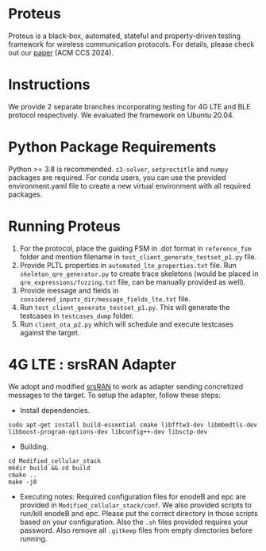 # Proteus
Proteus is a black-box, automated, stateful and property-driven testing framework for wireless communication protocols.
For details, please check out our [paper](https://arxiv.org/pdf/2409.02905) (ACM CCS 2024).

# Instructions
We provide 2 separate branches incorporating testing for 4G LTE and BLE protocol respectively.
We evaluated the framework on Ubuntu 20.04.

# Python Package Requirements
Python >= 3.8 is recommended. `z3-solver`, `setproctitle` and `numpy` packages are required.
For conda users, you can use the provided environment.yaml file to create a new virtual environment with all required packages. 

# Running Proteus
1. For the protocol, place the guiding FSM in .dot format in `reference_fsm` folder and mention filename in `test_client_generate_testset_p1.py` file.
2. Provide PLTL properties in `automated_lte_properties.txt` file. Run `skeleton_qre_generator.py` to create trace skeletons (would be placed in `qre_expressions/fuzzing.txt` file, can be manually provided as well).
3. Provide message and fields in `considered_inputs_dir/message_fields_lte.txt` file.
4. Run `test_client_generate_testset_p1.py`. This will generate the testcases in `testcases_dump` folder.
5. Run `client_ota_p2.py` which will schedule and execute testcases against the target.

# 4G LTE : srsRAN Adapter
We adopt and modified [srsRAN](https://github.com/srsran) to work as adapter sending concretized messages to the target. To setup the adapter, follow these steps:

* Install dependencies.
```
sudo apt-get install build-essential cmake libfftw3-dev libmbedtls-dev libboost-program-options-dev libconfig++-dev libsctp-dev
```

* Building.
```
cd Modified_cellular_stack
mkdir build && cd build
cmake ..
make -j8
```

* Executing notes: Required configuration files for enodeB and epc are provided in `Modified_cellular_stack/conf`. We also provided scripts to run/kill enodeB and epc. Please put the correct directory in those scripts based on your configuration. Also the `.sh` files provided requires your password. Also remove all `.gitkeep` files from empty directories before running.
